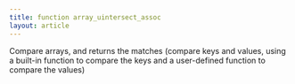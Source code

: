 ```yaml
---
title: function array_uintersect_assoc
layout: article
---
```

Compare arrays, and returns the matches (compare keys and values, using a built-in function to compare the keys and a user-defined function to compare the values)
